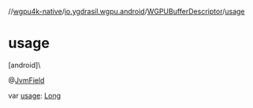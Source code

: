 //[wgpu4k-native](../../../index.md)/[io.ygdrasil.wgpu.android](../index.md)/[WGPUBufferDescriptor](index.md)/[usage](usage.md)

# usage

[android]\

@[JvmField](https://kotlinlang.org/api/core/kotlin-stdlib/kotlin.jvm/-jvm-field/index.html)

var [usage](usage.md): [Long](https://kotlinlang.org/api/core/kotlin-stdlib/kotlin/-long/index.html)